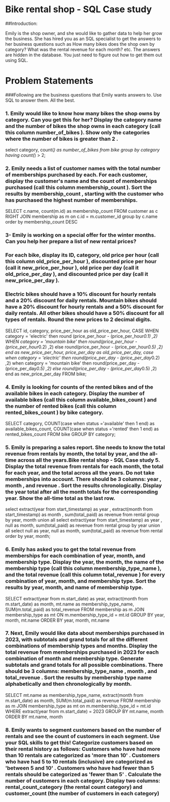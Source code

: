 # Bike rental shop - SQL Case study

##Introduction:

Emily is the shop owner, and she would like to gather data to help her grow the business. She has hired you as an SQL specialist to get the answers to her business questions such as How many bikes does the shop own by category? What was the rental revenue for each month? etc. The answers are hidden in the database. You just need to figure out how to get them out using SQL.

# Problem Statements
###Following are the business questions that Emily wants answers to. Use SQL to answer them. All the best.


### 1.  Emily would like to know how many bikes the shop owns by category. Can you get this for her? Display the category name and the number of bikes the shop owns in each category (call this column number_of_bikes ). Show only the categories where the number of bikes is greater than 2 .

select category, count(*) as number_of_bikes 
from bike
group by category
having count(*) > 2;


### 2.  Emily needs a list of customer names with the total number of memberships purchased by each. For each customer, display the customer's name and the count of memberships purchased (call this column membership_count ). Sort the results by membership_count , starting with the customer who has purchased the highest number of memberships.

SELECT c.name, count(m.id) as membership_count
FROM customer as c
RIGHT JOIN membership as m
on c.id = m.customer_id
group by c.name
order by membership_count DESC


### 3- Emily is working on a special offer for the winter months. Can you help her prepare a list of new rental prices?

### For each bike, display its ID, category, old price per hour (call this column old_price_per_hour ), discounted price per hour (call it new_price_per_hour ), old price per day (call it old_price_per_day ), and discounted price per day (call it new_price_per_day ).

### Electric bikes should have a 10% discount for hourly rentals and a 20% discount for daily rentals. Mountain bikes should have a 20% discount for hourly rentals and a 50% discount for daily rentals. All other bikes should have a 50% discount for all types of rentals. Round the new prices to 2 decimal digits.


SELECT id, 
category, 
price_per_hour as old_price_per_hour,
CASE WHEN category = 'electric' then round (price_per_hour - (price_per_hour*0.1) ,2)
		WHEN	category = 'mountain bike' then round(price_per_hour - (price_per_hour*0.2) ,2)
		else round(price_per_hour - (price_per_hour*0.5) ,2)
end as new_price_per_hour,
price_per_day as old_price_per_day,
case when category = 'electric' then round(price_per_day - (price_per_day*0.2) ,2)
	   when category = 'mountain bike' then round(price_per_day - (price_per_day*0.5) ,2)
       else round(price_per_day - (price_per_day*0.5) ,2)
  end as new_price_per_day
FROM bike;


### 4.  Emily is looking for counts of the rented bikes and of the available bikes in each category. Display the number of available bikes (call this column available_bikes_count ) and the number of rented bikes (call this column rented_bikes_count ) by bike category.

SELECT category,
COUNT(case when status ='available' then 1 end) as available_bikes_count,
COUNT(case when status ='rented' then 1 end) as rented_bikes_count
FROM bike
GROUP BY category;

### 5. Emily is preparing a sales report. She needs to know the total revenue from rentals by month, the total by year, and the all-time across all the years.Bike rental shop - SQL Case study 5. Display the total revenue from rentals for each month, the total for each year, and the total across all the years. Do not take memberships into account. There should be 3 columns: year , month , and revenue . Sort the results chronologically. Display the year total after all the month totals for the corresponding year. Show the all-time total as the last row.

select extract(year from start_timestamp) as year
, extract(month from start_timestamp) as month
, sum(total_paid) as revenue
from rental
group by year, month
union all
select extract(year from start_timestamp) as year
, null as month, sum(total_paid) as revenue
from rental
group by year
union all
select null as year, null as month, sum(total_paid) as revenue
from rental
order by year, month;

### 6.  Emily has asked you to get the total revenue from memberships for each combination of year, month, and membership type. Display the year, the month, the name of the membership type (call this column membership_type_name ), and the total revenue (call this column total_revenue ) for every combination of year, month, and membership type. Sort the results by year, month, and name of membership type.

SELECT extract(year from m.start_date) as year,
extract(month from m.start_date) as month,
mt.name as membership_type_name,
SUM(m.total_paid) as total_revenue
FROM membership as m
JOIN membership_type as mt
ON m.membership_type_id = mt.id
GROUP BY year, month, mt.name
ORDER BY year, month, mt.name

### 7.  Next, Emily would like data about memberships purchased in 2023, with subtotals and grand totals for all the different combinations of membership types and months. Display the total revenue from memberships purchased in 2023 for each combination of month and membership type. Generate subtotals and grand totals for all possible combinations. There should be 3 columns: membership_type_name , month , and total_revenue . Sort the results by membership type name alphabetically and then chronologically by month.

SELECT 
mt.name as membership_type_name, 
extract(month from m.start_date) as month,
SUM(m.total_paid) as revenue
FROM membership as m
JOIN membership_type as mt
on m.membership_type_id = mt.id
WHERE extract(year from m.start_date) = 2023
GROUP BY mt.name, month
ORDER BY mt.name, month

### 8. Emily wants to segment customers based on the number of rentals and see the count of customers in each segment. Use your SQL skills to get this! Categorize customers based on their rental history as follows: Customers who have had more than 10 rentals are categorized as 'more than 10' . Customers who have had 5 to 10 rentals (inclusive) are categorized as 'between 5 and 10' . Customers who have had fewer than 5 rentals should be categorized as 'fewer than 5' . Calculate the number of customers in each category. Display two columns: rental_count_category (the rental count category) and customer_count (the number of customers in each category)
